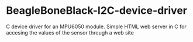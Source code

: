# BeagleBoneBlack-I2C-device-driver
C device driver for an MPU6050 module. Simple HTML web server in C for accesing the values of the sensor through a web site  
